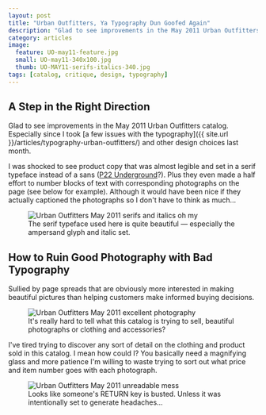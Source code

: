 ```yaml
---
layout: post
title: "Urban Outfitters, Ya Typography Dun Goofed Again"
description: "Glad to see improvements in the May 2011 Urban Outfitters catalog. Especially since I took a few issues with their typography last month."
category: articles
image: 
  feature: UO-may11-feature.jpg
  small: UO-may11-340x100.jpg
  thumb: UO-MAY11-serifs-italics-340.jpg
tags: [catalog, critique, design, typography]
---
```


## A Step in the Right Direction

Glad to see improvements in the May 2011 Urban Outfitters catalog. Especially since I took [a few issues with the typography]({{ site.url }}/articles/typography-urban-outfitters/) and other design choices last month.

I was shocked to see product copy that was almost legible and set in a serif typeface instead of a sans ([P22 Underground](http://www.p22.com/products/underground.html)?). Plus they even made a half effort to number blocks of text with corresponding photographs on the page (see below for example). Although it would have been nice if they actually captioned the photographs so I don't have to think as much...

<figure>
	<img src="{{ site.url }}/images/UO-MAY11-serifs-italics.jpg" alt="Urban Outfitters May 2011 serifs and italics oh my" />
	<figcaption>The serif typeface used here is quite beautiful &mdash; especially the ampersand glyph and italic set.</figcaption>
</figure>

## How to Ruin Good Photography with Bad Typography

Sullied by page spreads that are obviously more interested in making beautiful pictures than helping customers make informed buying decisions.

<figure>
	<img src="{{ site.url }}/images/UO-MAY11-photography.jpg" alt="Urban Outfitters May 2011 excellent photography" />
	<figcaption>It's really hard to tell what this catalog is trying to sell, beautiful photographs or clothing and accessories?</figcaption>
</figure>

I've tired trying to discover any sort of detail on the clothing and product sold in this catalog. I mean how could I? You basically need a magnifying glass and more patience I'm willing to waste trying to sort out what price and item number goes with each photograph.

<figure>
	<img src="{{ site.url }}/images/UO-MAY11-unreadable-mess.jpg" alt="Urban Outfitters May 2011 unreadable mess" />
	<figcaption>Looks like someone's RETURN key is busted. Unless it was intentionally set to generate headaches&#8230;</figcaption>
</figure>